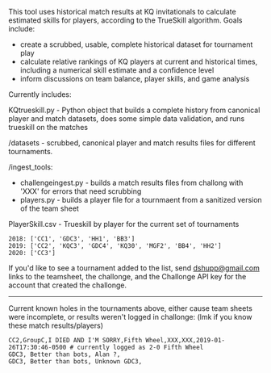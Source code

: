 This tool uses historical match results at KQ invitationals to calculate estimated skills for players, according to the TrueSkill algorithm. Goals include: 
- create a scrubbed, usable, complete historical dataset for tournament play
- calculate relative rankings of KQ players at current and historical times, including a numerical skill estimate and a confidence level
- inform discussions on team balance, player skills, and game analysis


Currently includes: 

KQtrueskill.py - Python object that builds a complete history from canonical player and match datasets, does some simple data validation, and runs trueskill on the matches

/datasets - scrubbed, canonical player and match results files for different tournaments.  

/ingest_tools: 
- challengeingest.py - builds a match results files from challong with 'XXX' for errors that need scrubbing  
- players.py - builds a player file for a tournmaent from a sanitized version of the team sheet 

PlayerSkill.csv - Trueskill by player for the current set of tournaments

    2018: ['CC1', 'GDC3', 'HH1', 'BB3']
    2019: ['CC2', 'KQC3', 'GDC4', 'KQ30', 'MGF2', 'BB4', 'HH2']
    2020: ['CC3']
    
If you'd like to see a tournament added to the list, send dshupp@gmail.com links to the teamsheet, the challonge, and the Challonge API key for the account that created the challonge.

***
Current known holes in the tournaments above, either cause team sheets were incomplete, or results weren't logged in challonge: (lmk if you know these match results/players)

    CC2,GroupC,I DIED AND I'M SORRY,Fifth Wheel,XXX,XXX,2019-01-26T17:30:46-0500 # currently logged as 2-0 Fifth Wheel
    GDC3, Better than bots, Alan ?, 
    GDC3, Better than bots, Unknown GDC3, 